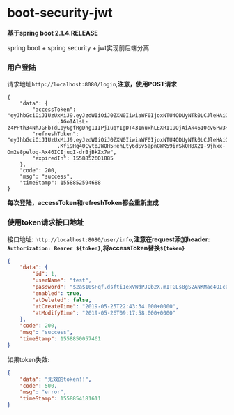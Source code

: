 # boot-security-jwt

**基于spring boot 2.1.4.RELEASE**

spring boot + spring security + jwt实现前后端分离

### 用户登陆

请求地址`http://localhost:8080/login`,**注意，使用POST请求**

```console
{
    "data": {
        "accessToken": "eyJhbGciOiJIUzUxMiJ9.eyJzdWIiOiJ0ZXN0IiwiaWF0IjoxNTU4ODUyNTk0LCJleHAiOjE1NTg4NTI2MDF9
                .AGoIAlsL-z4PPth34NhJGFbTdLpyGgfRgDhg11IPjIuqYIgDT431nuxhLEXR119OjAiAk4610cv6Pw3KWP8_Vg",
        "refreshToken": "eyJhbGciOiJIUzUxMiJ9.eyJzdWIiOiJ0ZXN0IiwiaWF0IjoxNTU4ODUyNTk0LCJleHAiOjE1NTg4NTI2ODF9
                .Kfi9Hq40CvtoJWOH5HehLty6dSv5apnGWK59irSkOH8X2I-9jhxx-Om2e8peloq-Ax46ICIjuqI-drBjBkZx7w",
        "expiredIn": 1558852601885
    },
    "code": 200,
    "msg": "success",
    "timeStamp": 1558852594688
}
```

**每次登陆，accessToken和refreshToken都会重新生成**

### 使用token请求接口地址

接口地址: `http://localhost:8080/user/info`,**注意在request添加header: `Authorization: Bearer ${token}`,将accessToken替换`${token}`**

```json
{
    "data": {
        "id": 1,
        "userName": "test",
        "password": "$2a$10$Fqf.dsfti1exVWdPJQb2X.mITGLs8gS2ANKMac4OIcaPbQhXUATtm",
        "enabled": true,
        "atDeleted": false,
        "atCreateTime": "2019-05-25T22:43:34.000+0000",
        "atModifyTime": "2019-05-26T09:17:58.000+0000"
    },
    "code": 200,
    "msg": "success",
    "timeStamp": 1558850057461
}
```

如果token失效:  

```json
{
    "data": "无效的token!!",
    "code": 500,
    "msg": "error",
    "timeStamp": 1558854181611
}
```




